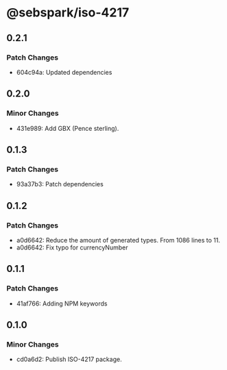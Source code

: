 # @sebspark/iso-4217

## 0.2.1

### Patch Changes

- 604c94a: Updated dependencies

## 0.2.0

### Minor Changes

- 431e989: Add GBX (Pence sterling).

## 0.1.3

### Patch Changes

- 93a37b3: Patch dependencies

## 0.1.2

### Patch Changes

- a0d6642: Reduce the amount of generated types. From 1086 lines to 11.
- a0d6642: Fix typo for currencyNumber

## 0.1.1

### Patch Changes

- 41af766: Adding NPM keywords

## 0.1.0

### Minor Changes

- cd0a6d2: Publish ISO-4217 package.
